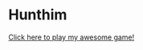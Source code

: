 # Hunthim
<a href="https://github.com/ryanodonnell2/Hunthim/blob/master/Hunt%20Him/HuntHim.jar?raw=true">Click here to play my awesome game!</a>
